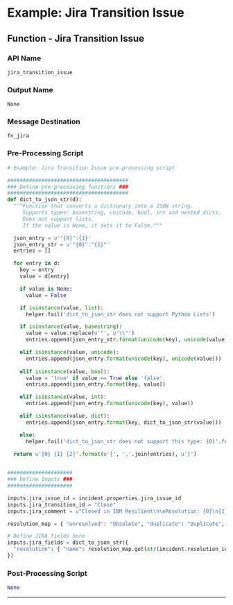 <!--
    DO NOT MANUALLY EDIT THIS FILE
    THIS FILE IS AUTOMATICALLY GENERATED WITH resilient-circuits codegen
-->

# Example: Jira Transition Issue

## Function - Jira Transition Issue

### API Name
`jira_transition_issue`

### Output Name
`None`

### Message Destination
`fn_jira`

### Pre-Processing Script
```python
# Example: Jira Transition Issue pre-processing script

#######################################
### Define pre-processing functions ###
#######################################
def dict_to_json_str(d):
  """Function that converts a dictionary into a JSON string.
     Supports types: basestring, unicode, bool, int and nested dicts.
     Does not support lists.
     If the value is None, it sets it to False."""

  json_entry = u'"{0}":{1}'
  json_entry_str = u'"{0}":"{1}"'
  entries = [] 

  for entry in d:
    key = entry
    value = d[entry]

    if value is None:
      value = False

    if isinstance(value, list):
      helper.fail('dict_to_json_str does not support Python Lists')

    if isinstance(value, basestring):
      value = value.replace(u'"', u'\\"')
      entries.append(json_entry_str.format(unicode(key), unicode(value)))

    elif isinstance(value, unicode):
      entries.append(json_entry.format(unicode(key), unicode(value)))
    
    elif isinstance(value, bool):
      value = 'true' if value == True else 'false'
      entries.append(json_entry.format(key, value))

    elif isinstance(value, int):
      entries.append(json_entry.format(unicode(key), value))

    elif isinstance(value, dict):
      entries.append(json_entry.format(key, dict_to_json_str(value)))

    else:
      helper.fail('dict_to_json_str does not support this type: {0}'.format(type(value)))

  return u'{0} {1} {2}'.format(u'{', ','.join(entries), u'}')
  

#####################
### Define Inputs ###
#####################

inputs.jira_issue_id = incident.properties.jira_issue_id
inputs.jira_transition_id = "Close"
inputs.jira_comment = u"Closed in IBM Resilient\n\nResolution: {0}\n{1}".format(incident.resolution_id, incident.resolution_summary.content)

resolution_map = { "unresolved": "Obsolete", "duplicate": "Duplicate", "not an issue": "Won't Do", "resolved": "Done" }

# Define JIRA fields here
inputs.jira_fields = dict_to_json_str({
  "resolution": { "name": resolution_map.get(str(incident.resolution_id).lower(), "Done") }
})
```

### Post-Processing Script
```python
None
```

---

